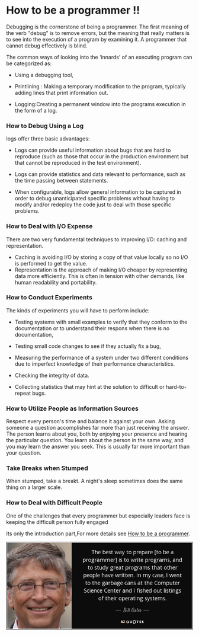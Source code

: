 # How to be a programmer !!

Debugging	is	the	cornerstone	of	being	a	programmer.	The	first	meaning	of	the	verb	"debug" is	to	remove	errors,	but	the meaning	that	really	matters	is	to	see	into	the	execution	of	a program	by	examining	it.	A	programmer	that	cannot	debug	effectively	is	blind.

   The	common	ways	of	looking	into	the	‘innards’	of	an	executing	program	can	be	categorized as:
<ul>
<li>Using	a	debugging	tool,</li>
</ul>
<ul>
<li>Printlining : Making	a	temporary	modification	to	the	program,	typically	adding	lines	that print	information
out.</li>
</ul>
<ul>
<li>Logging:Creating	a	permanent	window	into	the	programs	execution	in	the	form	of	a log.</li>
</ul>

### How	to	Debug	Using	a	Log

logs	offer	three	basic	advantages:

<ul>
<li>Logs	can	provide	useful	information	about	bugs	that	are	hard	to	reproduce	(such	as those	that	occur	in	the	production environment	but	that	cannot	be	reproduced	in	the	test environment).</li>
</ul>
<ul>
<li>Logs	can	provide	statistics	and	data	relevant	to	performance,	such	as	the	time	passing between	statements.</li>
</ul>
<ul>
<li>When	configurable,	logs	allow	general	information	to	be	captured	in	order	to	debug unanticipated	specific	problems	without
    having	to	modify	and/or	redeploy	the	code	just to	deal	with	those	specific	problems.</li>
    </ul>

### How to	Deal	with	I/O	Expense

There	are	two	very	fundamental	techniques	to	improving	I/O:	caching	and	representation.
- Caching	is	avoiding	I/O by	storing	a copy	of	that	value	locally	so	no	I/O	is	performed	to	get	the	value.
- Representation	is	the	approach	of	making	I/O	cheaper	by	representing	data	more	efficiently. This	is	often	in	tension	with
  other	demands,	like	human	readability	and	portability. 

### How	to	Conduct	Experiments

The	kinds	of	experiments	you	will	have	to	perform	include:
<ul>

<li>Testing	systems	with	small	examples	to	verify	that	they	conform	to	the	documentation	or to	understand	their	respons  when
    there	is	no	documentation, </li>
</ul>
<ul>
<li>Testing	small	code	changes	to	see	if	they	actually	fix	a	bug,</li>
</ul>
<ul>
<li>Measuring	the	performance	of	a	system	under	two	different	conditions	due	to	imperfect knowledge	of	their	performance
    characteristics.</li>
</ul>
<ul>
<li>Checking	the	integrity	of	data.</li>
</ul>
<ul>
<li>Collecting	statistics	that	may	hint	at	the	solution	to	difficult	or	hard-to-repeat	bugs.</li>
</ul>

### How	to	Utilize	People	as	Information Sources

Respect	every	person's	time	and	balance	it	against	your	own.	Asking	someone	a	question accomplishes	far	more	than	just
receiving	the	answer.	The	person	learns	about	you,	both	by enjoying	your	presence	and	hearing	the	particular
question.	You	learn about	the	person	in the	same	way,	and	you	may	learn	the	answer	you	seek.	This	is	usually
far	more	important than	your	question.

### Take	Breaks	when	Stumped

When	stumped,	take	a	breakt.	A	night's	sleep	sometimes	does	the same	thing	on	a	larger	scale.

### How	to	Deal	with	Difficult	People

One	of	the	challenges	that	every	programmer	but	especially	leaders	face	is	keeping	the difficult	person	fully	engaged

Its only the introduction part,For more details see [How to be a programmer](https://www.gitbook.com/book/braydie/how-to-be-a-programmer/details).

  ![All the Best](https://raw.githubusercontent.com/AnushaAugustine/mywebsite/master/pgm2.png)
